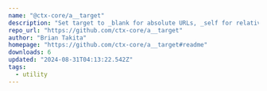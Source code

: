 ```yaml
---
name: "@ctx-core/a__target"
description: "Set target to _blank for absolute URLs, _self for relative URLs."
repo_url: "https://github.com/ctx-core/a__target"
author: "Brian Takita"
homepage: "https://github.com/ctx-core/a__target#readme"
downloads: 6
updated: "2024-08-31T04:13:22.542Z"
tags: 
  - utility
---
```

